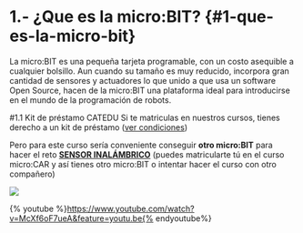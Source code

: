# 1.- ¿Que es la micro:BIT? {#1-que-es-la-micro-bit}

La micro:BIT es una pequeña tarjeta programable, con un costo asequible a cualquier bolsillo. Aun cuando su tamaño es muy reducido, incorpora gran cantidad de sensores y actuadores lo que unido a que usa un software Open Source, hacen de la micro:BIT una plataforma ideal para introducirse en el mundo de la programación de robots.

#1.1 Kit de préstamo CATEDU
Si te matriculas en nuestros cursos, tienes derecho a un kit de préstamo ([ver condiciones](https://catedu.gitbooks.io/robotica/content/chapter1.html))

Pero para este curso sería conveniente conseguir **otro micro:BIT** para hacer el reto **[SENSOR INALÁMBRICO](/radio/reto-15-sensor-inalambrico.md)** (puedes matricularte tú en el curso micro:CAR y así tienes otro micro:BIT o intentar hacer el curso con otro compañero)


<img src="https://docs.google.com/drawings/d/e/2PACX-1vQYNuYInJsK-oaSA255IdiO1uaYw0Nxcsrw4-_PVy8XDxu90maW036uTk08REy7LIa9XD7ErHBtOZgQ/pub?w=482&amp;h=365">

{% youtube %}https://www.youtube.com/watch?v=McXf6oF7ueA&feature=youtu.be{% endyoutube%}